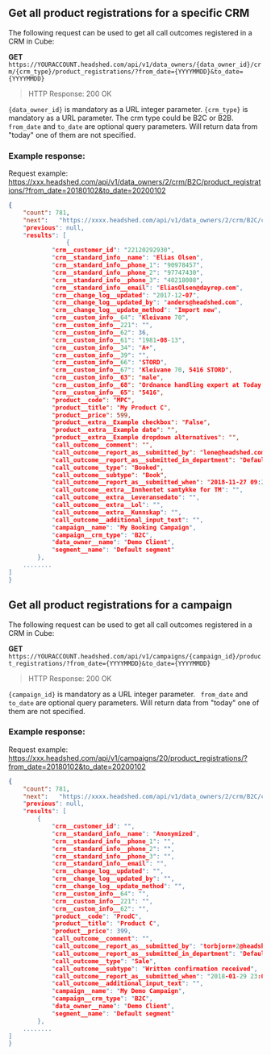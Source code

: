 ## Get all product registrations for a specific CRM

The following request can be used to get all call outcomes registered in a CRM in Cube:

**GET** ```https://YOURACCOUNT.headshed.com/api/v1/data_owners/{data_owner_id}/crm/{crm_type}/product_registrations/?from_date={YYYYMMDD}&to_date={YYYYMMDD}```

> HTTP Response: 200 OK

` {data_owner_id} ` is mandatory as a URL integer parameter. 
` {crm_type} ` is mandatory as a URL parameter. The crm type could be B2C or B2B.
` from_date` and ` to_date ` are optional query parameters. Will return data from "today" one of them are not specified.


### Example response:
Request example: https://xxx.headshed.com/api/v1/data_owners/2/crm/B2C/product_registrations/?from_date=20180102&to_date=20200102

```json  
{
    "count": 781,
    "next":   "https://xxxx.headshed.com/api/v1/data_owners/2/crm/B2C/call_outcomes/?from_date=20200212&to_date=20200212,
    "previous": null,
    "results": [
                {
            "crm__customer_id": "22120292930",
            "crm__standard_info__name": "Elias Olsen",
            "crm__standard_info__phone_1": "90978457",
            "crm__standard_info__phone_2": "97747430",
            "crm__standard_info__phone_3": "40218008",
            "crm__standard_info__email": "EliasOlsen@dayrep.com",
            "crm__change_log__updated": "2017-12-07",
            "crm__change_log__updated_by": "anders@headshed.com",
            "crm__change_log__update_method": "Import new",
            "crm__custom_info__64": "Kleivane 70",
            "crm__custom_info__221": "",
            "crm__custom_info__62": 36,
            "crm__custom_info__61": "1981-08-13",
            "crm__custom_info__34": "A+",
            "crm__custom_info__39": "",
            "crm__custom_info__66": "STORD",
            "crm__custom_info__67": "Kleivane 70, 5416 STORD",
            "crm__custom_info__63": "male",
            "crm__custom_info__68": "Ordnance handling expert at Today's Man",
            "crm__custom_info__65": "5416",
            "product__code": "MPC",
            "product__title": "My Product C",
            "product__price": 599,
            "product__extra__Example checkbox": "False",
            "product__extra__Example date": "",
            "product__extra__Example dropdown alternatives": "",
            "call_outcome__comment": "",
            "call_outcome__report_as__submitted_by": "lene@headshed.com",
            "call_outcome__report_as__submitted_in_department": "Default",
            "call_outcome__type": "Booked",
            "call_outcome__subtype": "Book",
            "call_outcome__report_as__submitted_when": "2018-11-27 09:24",
            "call_outcome__extra__Innhentet samtykke for TM": "",
            "call_outcome__extra__Leveransedato": "",
            "call_outcome__extra__Lol": "",
            "call_outcome__extra__Kunnskap": "",
            "call_outcome__additional_input_text": "",
            "campaign__name": "My Booking Campaign",
            "campaign__crm_type": "B2C",
            "data_owner__name": "Demo Client",
            "segment__name": "Default segment"
        },
    ........
]
}
  ```
  
  
  ## Get all product registrations for a campaign

The following request can be used to get all call outcomes registered in a CRM in Cube:

**GET** ```https://YOURACCOUNT.headshed.com/api/v1/campaigns/{campaign_id}/product_registrations/?from_date={YYYYMMDD}&to_date={YYYYMMDD}```

> HTTP Response: 200 OK

` {campaign_id} ` is mandatory as a URL integer parameter. 
` from_date` and ` to_date ` are optional query parameters. Will return data from "today" one of them are not specified.


### Example response:
Request example: https://xxx.headshed.com/api/v1/campaigns/20/product_registrations/?from_date=20180102&to_date=20200102

```json  
{
    "count": 781,
    "next":   "https://xxxx.headshed.com/api/v1/data_owners/2/crm/B2C/call_outcomes/?from_date=20200212&to_date=20200212,
    "previous": null,
    "results": [
        {
            "crm__customer_id": "",
            "crm__standard_info__name": "Anonymized",
            "crm__standard_info__phone_1": "",
            "crm__standard_info__phone_2": "",
            "crm__standard_info__phone_3": "",
            "crm__standard_info__email": "",
            "crm__change_log__updated": "",
            "crm__change_log__updated_by": "",
            "crm__change_log__update_method": "",
            "crm__custom_info__64": "",
            "crm__custom_info__221": "",
            "crm__custom_info__62": "",
            "product__code": "ProdC",
            "product__title": "Product C",
            "product__price": 399,
            "call_outcome__comment": "",
            "call_outcome__report_as__submitted_by": "torbjorn+2@headshed.com",
            "call_outcome__report_as__submitted_in_department": "Default",
            "call_outcome__type": "Sale",
            "call_outcome__subtype": "Written confirmation received",
            "call_outcome__report_as__submitted_when": "2018-01-29 23:04",
            "call_outcome__additional_input_text": "",
            "campaign__name": "My Demo Campaign",
            "campaign__crm_type": "B2C",
            "data_owner__name": "Demo Client",
            "segment__name": "Default segment"
        },
    ........
]
}
  ```
